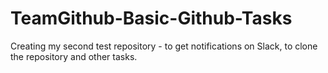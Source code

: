 # TeamGithub-Basic-Github-Tasks
Creating my second test repository - to get notifications on Slack, to clone the repository and other tasks.
